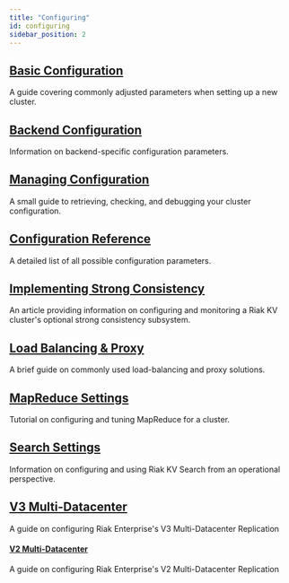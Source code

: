 ```yaml
---
title: "Configuring"
id: configuring
sidebar_position: 2
---
```


[config basic]: ../configuring/basic.md

[config backend]: ../configuring/backend.md

[config manage]: ../configuring/managing.md

[config reference]: ../configuring/reference.md

[config strong consistency]: ../configuring/strong-consistency.md

[config load balance]: ../configuring/load-balancing-proxy.md

[config mapreduce]: ../configuring/mapreduce.md

[config search]: ../configuring/search.md

[config v3 mdc]: ../configuring/v3-multi-datacenter/index.md

[config v2 mdc]: ../configuring/v2-multi-datacenter/index.md

## [Basic Configuration][config basic]

A guide covering commonly adjusted parameters when setting up a new cluster.

## [Backend Configuration][config backend]

Information on backend-specific configuration parameters.

## [Managing Configuration][config manage]

A small guide to retrieving, checking, and debugging your cluster configuration.

## [Configuration Reference][config reference]

A detailed list of all possible configuration parameters.

## [Implementing Strong Consistency][config strong consistency]

An article providing information on configuring and monitoring a Riak KV
cluster's optional strong consistency subsystem.

## [Load Balancing & Proxy][config load balance]

A brief guide on commonly used load-balancing and proxy solutions.

## [MapReduce Settings][config mapreduce]

Tutorial on configuring and tuning MapReduce for a cluster.

## [Search Settings][config search]

Information on configuring and using Riak KV Search from an operational perspective.

## [V3 Multi-Datacenter][config v3 mdc]

A guide on configuring Riak Enterprise's V3 Multi-Datacenter Replication

#### [V2 Multi-Datacenter][config v2 mdc]

A guide on configuring Riak Enterprise's V2 Multi-Datacenter Replication
